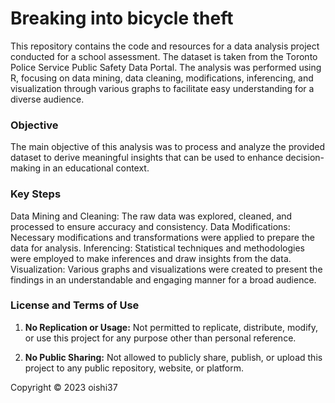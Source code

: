 # Breaking into bicycle theft 

This repository contains the code and resources for a data analysis project conducted for a school assessment. The dataset is taken from the Toronto Police Service Public Safety Data Portal. The analysis was performed using R, focusing on data mining, data cleaning, modifications, inferencing, and visualization through various graphs to facilitate easy understanding for a diverse audience.

### Objective

The main objective of this analysis was to process and analyze the provided dataset to derive meaningful insights that can be used to enhance decision-making in an educational context.

### Key Steps

Data Mining and Cleaning: The raw data was explored, cleaned, and processed to ensure accuracy and consistency.
Data Modifications: Necessary modifications and transformations were applied to prepare the data for analysis.
Inferencing: Statistical techniques and methodologies were employed to make inferences and draw insights from the data.
Visualization: Various graphs and visualizations were created to present the findings in an understandable and engaging manner for a broad audience.

### License and Terms of Use 

1. **No Replication or Usage:** Not permitted to replicate, distribute, modify, or use this project for any purpose other than personal reference.

2. **No Public Sharing:**  Not allowed to publicly share, publish, or upload this project to any public repository, website, or platform.

Copyright © 2023 oishi37
